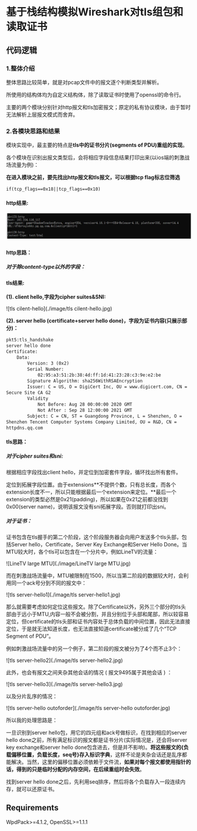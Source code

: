 # 基于栈结构模拟Wireshark对tls组包和读取证书

## 代码逻辑

### 1.整体介绍

整体思路比较简单，就是对pcap文件中的报文逐个判断类型并解析。

所使用的结构体均为自定义结构体，除了读取证书时使用了openssl的命令行。

主要的两个模块分别针对http报文和tls加密报文；原定的私有协议模块，由于暂时无法解析上层报文模式而舍弃。

### 2.各模块思路和结果

模块实现中，最主要的特点是**tls中的证书分片(segments of PDU)重组的实现**。

各个模块在识别出报文类型后，会将相应字段信息结果打印出来(以ios端的刺激战场流量为例)：

**在进入模块之前，要先找出http报文和tls报文，可以根据tcp flag标志位筛选**

```
if(tcp_flags==0x18||tcp_flags==0x10)
```

#### http结果:

##### ![http](./image/http.jpg)

#### http思路：

##### 对于除content-type以外的字段：

#### tls结果:

**(1). client hello,字段为cipher suites&SNI:**

![tls cilent-hello](./image/tls cilent-hello.jpg)

**(2). server hello (certificate+server hello done)，字段为证书内容(只展示部分)：**

```
pkt5:tls_handshake
server hello done
Certificate:
    Data:
        Version: 3 (0x2)
        Serial Number:
            02:95:a3:51:2b:38:4d:ff:1d:41:23:28:c3:9e:e2:be
        Signature Algorithm: sha256WithRSAEncryption
        Issuer: C = US, O = DigiCert Inc, OU = www.digicert.com, CN = Secure Site CA G2
        Validity
            Not Before: Aug 28 00:00:00 2020 GMT
            Not After : Sep 28 12:00:00 2021 GMT
        Subject: C = CN, ST = Guangdong Province, L = Shenzhen, O = Shenzhen Tencent Computer Systems Company Limited, OU = R&D, CN = httpdns.qq.com
```

#### tls思路：

##### 对于cipher suites和sni:

根据相应字段找出client hello，并定位到加密套件字段，循环找出所有套件。

定位到拓展字段位置。由于extensions**不提供个数，只有总长度，而各个extension长度不一，所以只能根据最后一个extension来定位。**最后一个extension的类型必然是0x21(padding)，所以如果在0x21之前都没找到0x00(server name)，说明该报文没有sni拓展字段。否则就打印出sni。

##### 对于证书：

证书包含在tls握手的第二个阶段，这个阶段服务器会向用户发送多个tls头部，包括Server hello，Certificate，Server Key Exchange和Server Hello Done。当MTU较大时，各个tls可以包含在一个分片中，例如LineTV的流量：

![LineTV large MTU](./image/LineTV large MTU.jpg)

而在刺激战场流量中，MTU被限制在1500，所以当第二阶段的数据较大时，会利用同一个ack号分到不同的报文中：

![tls server-hello1](./image/tls server-hello1.jpg)

那么就需要考虑如何定位这些报文。除了Certificate以外，另外三个部分的tls头部由于远小于MTU,内容一般不会被分割，并且分别位于头部和尾部，所以较容易定位，但certificate的tls头部和证书内容处于总体负载的中间位置，因此无法直接定位，于是就无法知道长度，也无法直接知道certificate被分成了几个“TCP Segment of PDU”。

例如刺激战场流量中的另一个例子，第二阶段的报文被分为了4个而不止3个：

![tls server-hello2](./image/tls server-hello2.jpg)

此外，也会有报文之间夹杂其他会话的情况 ( 报文9495属于其他会话 ) ：

![tls server-hello3](./image/tls server-hello3.jpg)

以及分片乱序的情况：

![tls server-hello outoforder](./image/tls server-hello outoforder.jpg)

所以我的处理思路是：

一旦识别到server hello包，用它的四元组和ack号做标识，在找到相应的server hello done之前，所有满足标识的报文都是证书分片(实际情况是，还会将server key exchange和server hello done包含进去，但是并不影响)。**将这些报文的{负载偏移位置，负载长度，seq号}存入标识字典**，这样不论是夹杂会话还是乱序都能解决。当然，这里的偏移位置必须依赖于文件流，**如果对每个报文都使用指针的话，得到的只是临时分配的内存空间，在后续重组时会失效**。

找到server hello done之后，先利用seq排序，然后将各个负载存入一段连续内存，就可以还原证书。

## Requirements

WpdPack>=4.1.2,  OpenSSL>=1.1.1

